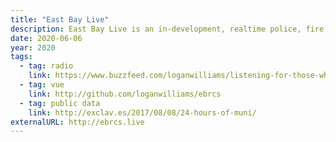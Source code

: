 ```yaml
---
title: "East Bay Live"
description: East Bay Live is an in-development, realtime police, fire, and EMS visual scanner. Illuminating the ether of the surveillance infrastructure around us.
date: 2020-06-06
year: 2020
tags:
  - tag: radio
    link: https://www.buzzfeed.com/loganwilliams/listening-for-those-who-listen
  - tag: vue
    link: http://github.com/loganwilliams/ebrcs
  - tag: public data
    link: http://exclav.es/2017/08/08/24-hours-of-muni/
externalURL: http://ebrcs.live
---
```

